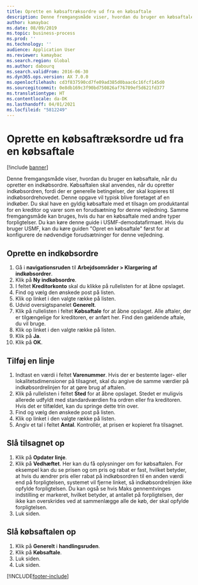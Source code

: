 ```yaml
---
title: Oprette en købsaftræksordre ud fra en købsaftale
description: Denne fremgangsmåde viser, hvordan du bruger en købsaftale, når du opretter en indkøbsordre.
author: kamaybac
ms.date: 08/09/2019
ms.topic: business-process
ms.prod: ''
ms.technology: ''
audience: Application User
ms.reviewer: kamaybac
ms.search.region: Global
ms.author: dabourq
ms.search.validFrom: 2016-06-30
ms.dyn365.ops.version: AX 7.0.0
ms.openlocfilehash: cd3f837590cd7fe09ad385d0baac6c16fcf145d0
ms.sourcegitcommit: 0e8db169c3f90bd750826af76709ef5d621fd377
ms.translationtype: HT
ms.contentlocale: da-DK
ms.lasthandoff: 04/01/2021
ms.locfileid: "5812249"
---
```

# <a name="create-a-purchase-release-order-from-a-purchase-agreement"></a>Oprette en købsaftræksordre ud fra en købsaftale

[!include [banner](../../includes/banner.md)]

Denne fremgangsmåde viser, hvordan du bruger en købsaftale, når du opretter en indkøbsordre. Købsaftalen skal anvendes, når du opretter indkøbsordren, fordi der er generelle betingelser, der skal kopieres til indkøbsordrehovedet. Denne opgave vil typisk blive foretaget af en indkøber. Du skal have en gyldig købsaftale med et tilsagn om produktantal for en kreditor og varer som en forudsætning for denne vejledning. Samme fremgangsmåde kan bruges, hvis du har en købsaftale med andre typer forpligtelser. Du kan køre denne guide i USMF-demodatafirmaet. Hvis du bruger USMF, kan du køre guiden "Opret en købsaftale" først for at konfigurere de nødvendige forudsætninger for denne vejledning.


## <a name="create-a-purchase-order"></a>Oprette en indkøbsordre
1. Gå i **navigationsruden** til **Arbejdsområder > Klargøring af indkøbsordrer**. 
2. Klik på **Ny indkøbsordre**.
3. I feltet **Kreditorkonto** skal du klikke på rullelisten for at åbne opslaget.
4. Find og vælg den ønskede post på listen.
5. Klik op linket i den valgte række på listen.
6. Udvid oversigtspanelet **Generelt**.
7. Klik på rullelisten i feltet **Købsaftale** for at åbne opslaget. Alle aftaler, der er tilgængelige for kreditoren, er anført her. Find den gældende aftale, du vil bruge.  
8. Klik op linket i den valgte række på listen.
9. Klik på **Ja**.
10. Klik på **OK**.

## <a name="add-a-line"></a>Tilføj en linje
1. Indtast en værdi i feltet **Varenummer**. Hvis der er bestemte lager- eller lokalitetsdimensioner på tilsagnet, skal du angive de samme værdier på indkøbsordrelinjen for at gøre brug af aftalen.  
2. Klik på rullelisten i feltet **Sted** for at åbne opslaget. Stedet er muligvis allerede udfyldt med standardværdien fra ordren eller fra kreditoren. Hvis det er tilfældet, kan du springe dette trin over.  
3. Find og vælg den ønskede post på listen.
4. Klik op linket i den valgte række på listen.
5. Angiv et tal i feltet **Antal**. Kontrollér, at prisen er kopieret fra tilsagnet.  

## <a name="look-up-the-commitment"></a>Slå tilsagnet op
1. Klik på **Opdater linje**.
2. Klik på **Vedhæftet**. Her kan du få oplysninger om for købsaftalen. For eksempel kan du se prisen og om pris og rabat er fast, hvilket betyder, at hvis du ændrer pris eller rabat på indkøbsordren til en anden værdi end på forpligtelsen, systemet vil fjerne linket, så indkøbsordrelinjen ikke opfylde forpligtelsen. Du kan også se hvis Maks gennemtvinges indstilling er markeret, hvilket betyder, at antallet på forpligtelsen, der ikke kan overskrides ved at sammenlægge alle de køb, der skal opfylde forpligtelsen.  
3. Luk siden.

## <a name="look-up-the-purchase-agreement"></a>Slå købsaftalen op
1. Klik på **Generelt** i **handlingsruden**.
2. Klik på **Købsaftale**.
3. Luk siden.
4. Luk siden.



[!INCLUDE[footer-include](../../../includes/footer-banner.md)]